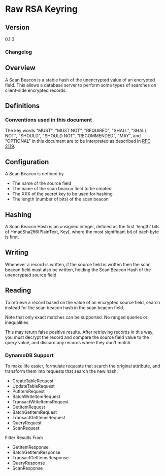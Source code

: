 [//]: # "Copyright Amazon.com Inc. or its affiliates. All Rights Reserved."
[//]: # "SPDX-License-Identifier: CC-BY-SA-4.0"

# Raw RSA Keyring

## Version

0.1.0

### Changelog

## Overview

A Scan Beacon is a stable hash of the unencrypted value of an encrypted field.
This allows a database server to perform some types of searches on client-side encrypted records.

## Definitions

### Conventions used in this document

The key words "MUST", "MUST NOT", "REQUIRED", "SHALL", "SHALL NOT", "SHOULD", "SHOULD NOT", "RECOMMENDED", "MAY", and "OPTIONAL"
in this document are to be interpreted as described in [RFC 2119](https://tools.ietf.org/html/rfc2119).

## Configuration

A Scan Beacon is defined by
 * The name of the source field
 * The name of the scan beacon field to be created
 * The XXX of the secret key to be used for hashing
 * The length (number of bits) of the scan beacon
 
## Hashing

A Scan Beacon Hash is an unsigned integer, defined as the first 'length' bits of HmacSha256(PlainText, Key),
where the most significant bit of each byte is first.

## Writing

Whenever a record is written, if the source field is written then the scan beacon field must also be written,
holding the Scan Beacon Hash of the unencrypted source field.

## Reading

To retrieve a record based on the value of an encrypted source field,
search instead for the scan beacon hash in the scan beacon field.

Note that only exact matches can be supported. No ranged queries or inequalities.

This may return false positive results.
After retrieving records in this way, you must decrypt the record and compare
the source field value to the query value, and discard any records where they don't match.

### DynamoDB Support
To make life easier, formulate requests that search the original attribute, and transform them into requests that search the new hash. 

 * CreateTableRequest 
 * UpdateTableRequest
 * PutItemRequest
 * BatchWriteItemRequest
 * TransactWriteItemsRequest
 * GetItemRequest
 * BatchGetItemRequest
 * TransactGetItemsRequest
 * QueryRequest
 * ScanRequest


Filter Results From
 * GetItemResponse
 * BatchGetItemResponse
 * TransactGetItemsResponse
 * QueryResponse
 * ScanResponse
